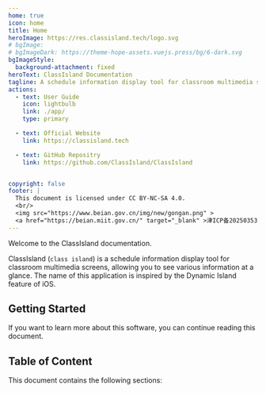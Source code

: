 ```yaml
---
home: true
icon: home
title: Home
heroImage: https://res.classisland.tech/logo.svg
# bgImage: 
# bgImageDark: https://theme-hope-assets.vuejs.press/bg/6-dark.svg
bgImageStyle:
  background-attachment: fixed
heroText: ClassIsland Documentation
tagline: A schedule information display tool for classroom multimedia screens
actions:
  - text: User Guide
    icon: lightbulb
    link: ./app/
    type: primary

  - text: Official Website
    link: https://classisland.tech

  - text: GitHub Repositry
    link: https://github.com/ClassIsland/ClassIsland


copyright: false
footer: |
  This document is licensed under CC BY-NC-SA 4.0.
  <br/>
  <img src="https://www.beian.gov.cn/img/new/gongan.png" >
  <a href="https://beian.miit.gov.cn/" target="_blank" >津ICP备2025035356号</a>
---
```


Welcome to the ClassIsland documentation.

ClassIsland (`class island`) is a schedule information display tool for classroom multimedia screens, allowing you to see various information at a glance. The name of this application is inspired by the Dynamic Island feature of iOS.

## Getting Started

<div class="vp-card-container">
  <VPCard
    title="Watch the Getting Started Tutorial Video (Chinese)"
    desc="Get started in 10 minutes."
    link="https://www.bilibili.com/video/BV1fA4m1A7uZ/"
  />
  <VPCard
    title="Installation and Getting Started"
    desc="Learn about the device requirements for ClassIsland and how to install ClassIsland on your device."
    link="./app/setup"
  />
</div>

If you want to learn more about this software, you can continue reading this document.

## Table of Content

This document contains the following sections:

<div class="vp-card-container">
  <VPCard
    title="Application Help"
    desc="Learn the basic usage of the application."
    link="./app/"
  />
  <VPCard
    title="Central Control"
    desc="This section of the document contains help on central control and tutorials on manually editing central control files."
    link="./management/"
  />
  <VPCard
    title="Developer Documentation"
    desc="View the technical details of ClassIsland and learn how to participate in ClassIsland-related development."
    link="./dev/"
  />
  <VPCard
    title="Community"
    desc="Learn how to participate in the ClassIsland community."
    link="./community/"
  />
</div>
